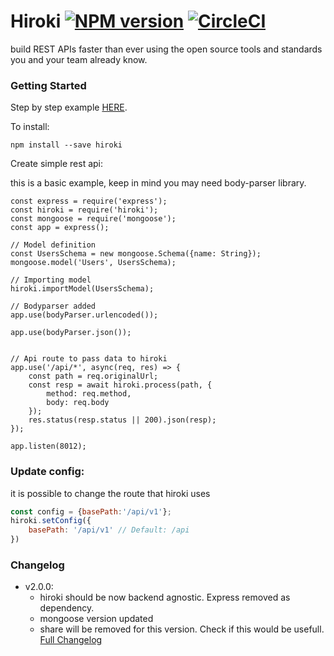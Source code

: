 # Hiroki [![NPM version][npm-image]][npm-url] [![CircleCI](https://dl.circleci.com/status-badge/img/circleci/73Gnub9RenZ7Vn7XN2Cq7A/7FichnXE69CYoQzoP7ppAd/tree/master.svg?style=svg)](https://dl.circleci.com/status-badge/redirect/circleci/73Gnub9RenZ7Vn7XN2Cq7A/7FichnXE69CYoQzoP7ppAd/tree/master)

 build REST APIs faster than ever using the open source tools and standards you and your team already know.

### Getting Started
Step by step example [HERE](/getting-started/).


To install:
``` { .bash .copy }
npm install --save hiroki
```

Create simple rest api:

this is a basic example, keep in mind you may need body-parser library.
``` { .javascript .copy }
const express = require('express');
const hiroki = require('hiroki');
const mongoose = require('mongoose');
const app = express();

// Model definition
const UsersSchema = new mongoose.Schema({name: String});
mongoose.model('Users', UsersSchema);

// Importing model
hiroki.importModel(UsersSchema);

// Bodyparser added
app.use(bodyParser.urlencoded());

app.use(bodyParser.json());


// Api route to pass data to hiroki
app.use('/api/*', async(req, res) => {
    const path = req.originalUrl;
    const resp = await hiroki.process(path, {
        method: req.method,
        body: req.body
    });
    res.status(resp.status || 200).json(resp);
});

app.listen(8012);
```
### Update config:

it is possible to change the route that hiroki uses
```javascript
const config = {basePath:'/api/v1'};
hiroki.setConfig({
    basePath: '/api/v1' // Default: /api
})
```
### Changelog
* v2.0.0: 
  * hiroki should be now backend agnostic. Express removed as dependency.
  * mongoose version updated
  * share will be removed for this version. Check if this would be usefull.
[Full Changelog](https://ivanhuay.github.io/hiroki/changelog)

[npm-image]: https://badge.fury.io/js/hiroki.svg
[npm-url]: https://npmjs.org/package/hiroki
